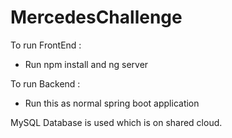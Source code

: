 # MercedesChallenge


To run FrontEnd : 
   - Run npm install and ng server

To run Backend :
  - Run this as normal spring boot application

MySQL Database is used which is on shared cloud.

